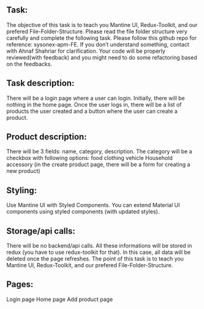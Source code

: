 ## Task:

The objective of this task is to teach you Mantine UI, Redux-Toolkit, and our prefered File-Folder-Structure. Please read the file folder structure very carefully and complete the following task. Please follow this github repo for reference: sysonex-apm-FE. If you don’t understand something, contact with Ahnaf Shahriar for clarification. Your code will be properly reviewed(with feedback) and you might need to do some refactoring based on the feedbacks. 

## Task description:

There will be a login page where a user can login. Initially, there will be nothing in the home page. Once the user logs in, there will be a list of products the user created and a button where the user can create a product. 

## Product description:

There will be 3 fields: name, category, description. The category will be a checkbox with following options:
food
clothing
vehicle
Household accessory
(in the create product page, there will be a form for creating a new product)

## Styling:

Use Mantine UI with Styled Components. You can extend Material UI components using styled components (with updated styles). 

## Storage/api calls:

There will be no backend/api calls. All these informations will be stored in redux (you have to use redux-toolkit for that). In this case, all data will be deleted once the page refreshes. The point of this task is to teach you Mantine UI, Redux-Toolkit, and our prefered File-Folder-Structure.  

## Pages:

Login page
Home page
Add product page
